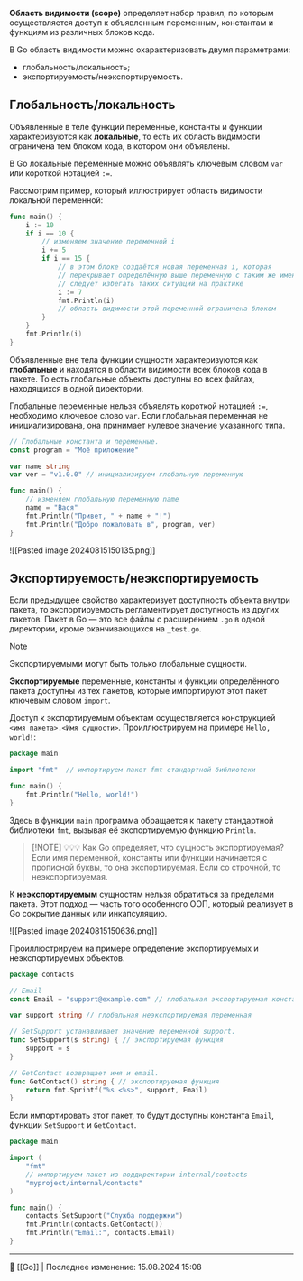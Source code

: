 **Область видимости (scope)** определяет набор правил, по которым осуществляется доступ к объявленным переменным, константам и функциям из различных блоков кода.

В Go область видимости можно охарактеризовать двумя параметрами:

- глобальность/локальность;
- экспортируемость/неэкспортируемость.

## Глобальность/локальность

Объявленные в теле функций переменные, константы и функции характеризуются как **локальные**, то есть их область видимости ограничена тем блоком кода, в котором они объявлены.

В Go локальные переменные можно объявлять ключевым словом `var` или короткой нотацией `:=`.

Рассмотрим пример, который иллюстрирует область видимости локальной переменной:

```go
func main() {
    i := 10
    if i == 10 {
        // изменяем значение переменной i
        i += 5 
        if i == 15 {
            // в этом блоке создаётся новая переменная i, которая
            // перекрывает определённую выше переменную с таким же именем
            // следует избегать таких ситуаций на практике
            i := 7
            fmt.Println(i)
            // область видимости этой переменной ограничена блоком
        }
    }
    fmt.Println(i)
}
```

Объявленные вне тела функции сущности характеризуются как **глобальные** и находятся в области видимости всех блоков кода в пакете. То есть глобальные объекты доступны во всех файлах, находящихся в одной директории.

Глобальные переменные нельзя объявлять короткой нотацией `:=`, необходимо ключевое слово `var`. Если глобальная переменная не инициализирована, она принимает нулевое значение указанного типа.

```go
// Глобальные константа и переменные.
const program = "Моё приложение"

var name string
var ver = "v1.0.0" // инициализируем глобальную переменную

func main() {
    // изменяем глобальную переменную name
    name = "Вася"
    fmt.Println("Привет, " + name + "!")
    fmt.Println("Добро пожаловать в", program, ver)
} 
```

![[Pasted image 20240815150135.png]]

## Экспортируемость/неэкспортируемость

Если предыдущее свойство характеризует доступность объекта внутри пакета, то экспортируемость регламентирует доступность из других пакетов. Пакет в Go — это все файлы c расширением `.go` в одной директории, кроме оканчивающихся на `_test.go`.

> [!NOTE]
> Экспортируемыми могут быть только глобальные сущности.
> 

**Экспортируемые** переменные, константы и функции определённого пакета доступны из тех пакетов, которые импортируют этот пакет ключевым словом `import`.

Доступ к экспортируемым объектам осуществляется конструкцией `<имя пакета>.<Имя сущности>`. Проиллюстрируем на примере `Hello, world!`:

```go
package main

import "fmt"  // импортируем пакет fmt стандартной библиотеки

func main() {
    fmt.Println("Hello, world!")
} 
```

Здесь в функции `main` программа обращается к пакету стандартной библиотеки `fmt`, вызывая её экспортируемую функцию `Println`.

> [!NOTE] 💡💡💡
> Как Go определяет, что сущность экспортируемая? Если имя переменной, константы или функции начинается с прописной буквы, то она экспортируемая. Если со строчной, то неэкспортируемая.
> 

К **неэкспортируемым** сущностям нельзя обратиться за пределами пакета. Этот подход — часть того особенного ООП, который реализует в Go сокрытие данных или инкапсуляцию.

![[Pasted image 20240815150636.png]]

Проиллюстрируем на примере определение экспортируемых и неэкспортируемых объектов.

```go
package contacts

// Email 
const Email = "support@example.com" // глобальная экспортируемая константа

var support string // глобальная неэкспортируемая переменная

// SetSupport устанавливает значение переменной support.
func SetSupport(s string) { // экспортируемая функция
    support = s
}

// GetContact возвращает имя и email.
func GetContact() string { // экспортируемая функция
    return fmt.Sprintf("%s <%s>", support, Email)
} 
```


Если импортировать этот пакет, то будут доступны константа `Email`, функции `SetSupport` и `GetContact`.


```go
package main

import (
    "fmt"
    // импортируем пакет из поддиректории internal/contacts
    "myproject/internal/contacts"
)

func main() {
    contacts.SetSupport("Служба поддержки")
    fmt.Println(contacts.GetContact())
    fmt.Println("Email:", contacts.Email)
} 
```



----
📂 [[Go]] | Последнее изменение: 15.08.2024 15:08